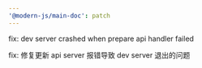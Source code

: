 ```yaml
---
'@modern-js/main-doc': patch
---
```


fix: dev server crashed when prepare api handler failed

fix: 修复更新 api server 报错导致 dev server 退出的问题
